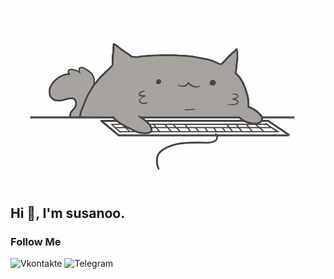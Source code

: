 ﻿![Header](https://github.com/susanoo-10011/susanoo-10011/blob/master/assets/VakAF.gif)

## Hi 👋, I'm susanoo.

### Follow Me

![Vkontakte](https://vk.com/cycaho)
![Telegram](https://t.me/coaslem)

